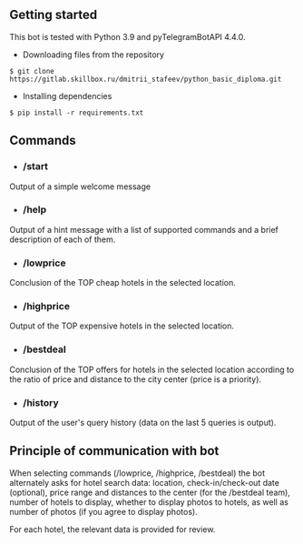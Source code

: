 ## Getting started
This bot is tested with Python 3.9 and pyTelegramBotAPI 4.4.0.

* Downloading files from the repository
```
$ git clone https://gitlab.skillbox.ru/dmitrii_stafeev/python_basic_diploma.git
```
* Installing dependencies
```
$ pip install -r requirements.txt
```
## Commands
* ### /start
Output of a simple welcome message
* ### /help
Output of a hint message with a list of supported commands and a brief description of each of them.
* ### /lowprice
Conclusion of the TOP cheap hotels in the selected location.
* ### /highprice
Output of the TOP expensive hotels in the selected location.
* ### /bestdeal
Conclusion of the TOP offers for hotels in the selected location according to the ratio of price and distance to the 
city center (price is a priority).
* ### /history
Output of the user's query history (data on the last 5 queries is output).

## Principle of communication with bot
When selecting commands (/lowprice, /highprice, /bestdeal) the bot alternately asks for hotel search data: location, 
check-in/check-out date (optional), price range and distances to the center (for the /bestdeal team), number of hotels 
to display, whether to display photos to hotels, as well as number of photos (if you agree to display photos).

For each hotel, the relevant data is provided for review.